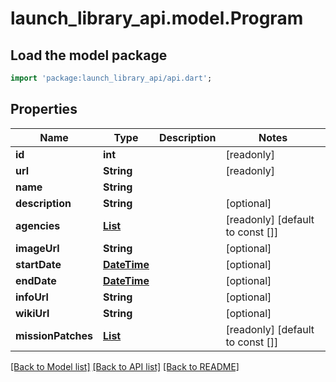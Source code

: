 # launch_library_api.model.Program

## Load the model package
```dart
import 'package:launch_library_api/api.dart';
```

## Properties
Name | Type | Description | Notes
------------ | ------------- | ------------- | -------------
**id** | **int** |  | [readonly] 
**url** | **String** |  | [readonly] 
**name** | **String** |  | 
**description** | **String** |  | [optional] 
**agencies** | [**List<AgencySerializerMini>**](AgencySerializerMini.md) |  | [readonly] [default to const []]
**imageUrl** | **String** |  | [optional] 
**startDate** | [**DateTime**](DateTime.md) |  | [optional] 
**endDate** | [**DateTime**](DateTime.md) |  | [optional] 
**infoUrl** | **String** |  | [optional] 
**wikiUrl** | **String** |  | [optional] 
**missionPatches** | [**List<MissionPatch>**](MissionPatch.md) |  | [readonly] [default to const []]

[[Back to Model list]](../README.md#documentation-for-models) [[Back to API list]](../README.md#documentation-for-api-endpoints) [[Back to README]](../README.md)


